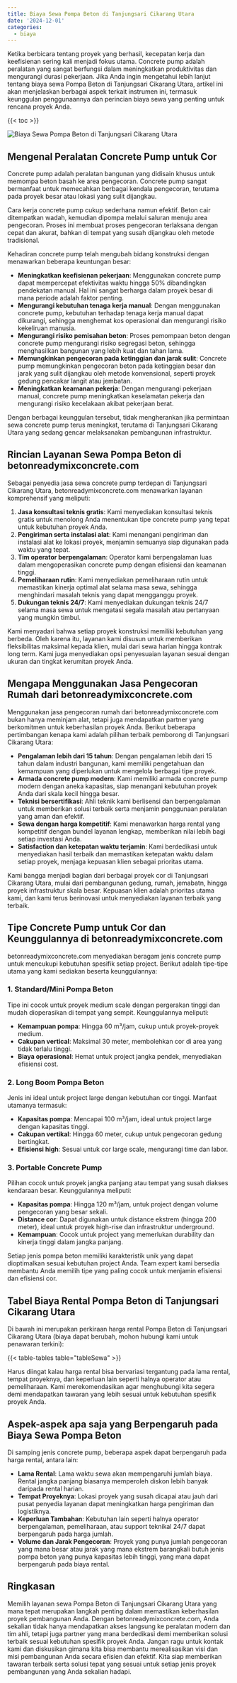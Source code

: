 ```yaml
---
title: Biaya Sewa Pompa Beton di Tanjungsari Cikarang Utara
date: '2024-12-01'
categories:
  - biaya
---
```


Ketika berbicara tentang proyek yang berhasil, kecepatan kerja dan keefisienan sering kali menjadi fokus utama. Concrete pump adalah peralatan yang sangat berfungsi dalam meningkatkan produktivitas dan mengurangi durasi pekerjaan. Jika Anda ingin mengetahui lebih lanjut tentang biaya sewa Pompa Beton di Tanjungsari Cikarang Utara, artikel ini akan menjelaskan berbagai aspek terkait instrumen ini, termasuk keunggulan penggunaannya dan perincian biaya sewa yang penting untuk rencana proyek Anda.

{{< toc >}}

![Biaya Sewa Pompa Beton di Tanjungsari Cikarang Utara](https://betoncor8.github.io/pump/concrete-pump%20(17).png)

## Mengenal Peralatan Concrete Pump untuk Cor

Concrete pump adalah peralatan bangunan yang didisain khusus untuk memompa beton basah ke area pengecoran. Concrete pump sangat bermanfaat untuk memecahkan berbagai kendala pengecoran, terutama pada proyek besar atau lokasi yang sulit dijangkau.

Cara kerja concrete pump cukup sederhana namun efektif. Beton cair ditempatkan wadah, kemudian dipompa melalui saluran menuju area pengecoran. Proses ini membuat proses pengecoran terlaksana dengan cepat dan akurat, bahkan di tempat yang susah dijangkau oleh metode tradisional.

Kehadiran concrete pump telah mengubah bidang konstruksi dengan menawarkan beberapa keuntungan besar:

- **Meningkatkan keefisienan pekerjaan**: Menggunakan concrete pump dapat mempercepat efektivitas waktu hingga 50% dibandingkan pendekatan manual. Hal ini sangat berharga dalam proyek besar di mana periode adalah faktor penting.
- **Mengurangi kebutuhan tenaga kerja manual**: Dengan menggunakan concrete pump, kebutuhan terhadap tenaga kerja manual dapat dikurangi, sehingga menghemat kos operasional dan mengurangi risiko kekeliruan manusia.
- **Mengurangi risiko pemisahan beton**: Proses pemompaan beton dengan concrete pump mengurangi risiko segregasi beton, sehingga menghasilkan bangunan yang lebih kuat dan tahan lama.
- **Memungkinkan pengecoran pada ketinggian dan jarak sulit**: Concrete pump memungkinkan pengecoran beton pada ketinggian besar dan jarak yang sulit dijangkau oleh metode konvensional, seperti proyek gedung pencakar langit atau jembatan.
- **Meningkatkan keamanan pekerja**: Dengan mengurangi pekerjaan manual, concrete pump meningkatkan keselamatan pekerja dan mengurangi risiko kecelakaan akibat pekerjaan berat.

Dengan berbagai keunggulan tersebut, tidak mengherankan jika permintaan sewa concrete pump terus meningkat, terutama di Tanjungsari Cikarang Utara yang sedang gencar melaksanakan pembangunan infrastruktur.

## Rincian Layanan Sewa Pompa Beton di betonreadymixconcrete.com

Sebagai penyedia jasa sewa concrete pump terdepan di Tanjungsari Cikarang Utara, betonreadymixconcrete.com menawarkan layanan komprehensif yang meliputi:

1. **Jasa konsultasi teknis gratis**: Kami menyediakan konsultasi teknis gratis untuk menolong Anda menentukan tipe concrete pump yang tepat untuk kebutuhan proyek Anda.
2. **Pengiriman serta instalasi alat**: Kami menangani pengiriman dan instalasi alat ke lokasi proyek, menjamin semuanya siap digunakan pada waktu yang tepat.
3. **Tim operator berpengalaman**: Operator kami berpengalaman luas dalam mengoperasikan concrete pump dengan efisiensi dan keamanan tinggi.
4. **Pemeliharaan rutin**: Kami menyediakan pemeliharaan rutin untuk memastikan kinerja optimal alat selama masa sewa, sehingga menghindari masalah teknis yang dapat mengganggu proyek.
5. **Dukungan teknis 24/7**: Kami menyediakan dukungan teknis 24/7 selama masa sewa untuk mengatasi segala masalah atau pertanyaan yang mungkin timbul.

Kami menyadari bahwa setiap proyek konstruksi memiliki kebutuhan yang berbeda. Oleh karena itu, layanan kami disusun untuk memberikan fleksibilitas maksimal kepada klien, mulai dari sewa harian hingga kontrak long term. Kami juga menyediakan opsi penyesuaian layanan sesuai dengan ukuran dan tingkat kerumitan proyek Anda.

## Mengapa Menggunakan Jasa Pengecoran Rumah dari betonreadymixconcrete.com

Menggunakan jasa pengecoran rumah dari betonreadymixconcrete.com bukan hanya meminjam alat, tetapi juga mendapatkan partner yang berkomitmen untuk keberhasilan proyek Anda. Berikut beberapa pertimbangan kenapa kami adalah pilihan terbaik pemborong di Tanjungsari Cikarang Utara:

- **Pengalaman lebih dari 15 tahun**: Dengan pengalaman lebih dari 15 tahun dalam industri bangunan, kami memiliki pengetahuan dan kemampuan yang diperlukan untuk mengelola berbagai tipe proyek.
- **Armada concrete pump modern**: Kami memiliki armada concrete pump modern dengan aneka kapasitas, siap menangani kebutuhan proyek Anda dari skala kecil hingga besar.
- **Teknisi bersertifikasi**: Ahli teknik kami berlisensi dan berpengalaman untuk memberikan solusi terbaik serta menjamin penggunaan peralatan yang aman dan efektif.
- **Sewa dengan harga kompetitif**: Kami menawarkan harga rental yang kompetitif dengan bundel layanan lengkap, memberikan nilai lebih bagi setiap investasi Anda.
- **Satisfaction dan ketepatan waktu terjamin**: Kami berdedikasi untuk menyediakan hasil terbaik dan memastikan ketepatan waktu dalam setiap proyek, menjaga kepuasan klien sebagai prioritas utama.

Kami bangga menjadi bagian dari berbagai proyek cor di Tanjungsari Cikarang Utara, mulai dari pembangunan gedung, rumah, jemabatn, hingga proyek infrastruktur skala besar. Kepuasan klien adalah prioritas utama kami, dan kami terus berinovasi untuk menyediakan layanan terbaik yang terbaik.

## Tipe Concrete Pump untuk Cor dan Keunggulannya di betonreadymixconcrete.com

betonreadymixconcrete.com menyediakan beragam jenis concrete pump untuk mencukupi kebutuhan spesifik setiap project. Berikut adalah tipe-tipe utama yang kami sediakan beserta keunggulannya:

### 1\. Standard/Mini Pompa Beton

Tipe ini cocok untuk proyek medium scale dengan pergerakan tinggi dan mudah dioperasikan di tempat yang sempit. Keunggulannya meliputi:

- **Kemampuan pompa**: Hingga 60 m³/jam, cukup untuk proyek-proyek medium.
- **Cakupan vertical**: Maksimal 30 meter, membolehkan cor di area yang tidak terlalu tinggi.
- **Biaya operasional**: Hemat untuk project jangka pendek, menyediakan efisiensi cost.

### 2\. Long Boom Pompa Beton

Jenis ini ideal untuk project large dengan kebutuhan cor tinggi. Manfaat utamanya termasuk:

- **Kapasitas pompa**: Mencapai 100 m³/jam, ideal untuk project large dengan kapasitas tinggi.
- **Cakupan vertikal**: Hingga 60 meter, cukup untuk pengecoran gedung bertingkat.
- **Efisiensi high**: Sesuai untuk cor large scale, mengurangi time dan labor.

### 3\. Portable Concrete Pump

Pilihan cocok untuk proyek jangka panjang atau tempat yang susah diakses kendaraan besar. Keunggulannya meliputi:

- **Kapasitas pompa**: Hingga 120 m³/jam, untuk project dengan volume pengecoran yang besar sekali.
- **Distance cor**: Dapat digunakan untuk distance ekstrem (hingga 200 meter), ideal untuk proyek high-rise dan infrastruktur underground.
- **Kemampuan**: Cocok untuk project yang memerlukan durability dan kinerja tinggi dalam jangka panjang.

Setiap jenis pompa beton memiliki karakteristik unik yang dapat dioptimalkan sesuai kebutuhan project Anda. Team expert kami bersedia membantu Anda memilih tipe yang paling cocok untuk menjamin efisiensi dan efisiensi cor.

## Tabel Biaya Rental Pompa Beton di Tanjungsari Cikarang Utara

Di bawah ini merupakan perkiraan harga rental Pompa Beton di Tanjungsari Cikarang Utara (biaya dapat berubah, mohon hubungi kami untuk penawaran terkini):

{{< table-tables table="tableSewa" >}}

Harus diingat kalau harga rental bisa bervariasi tergantung pada lama rental, tempat proyeknya, dan keperluan lain seperti halnya operator atau pemeliharaan. Kami merekomendasikan agar menghubungi kita segera demi mendapatkan tawaran yang lebih sesuai untuk kebutuhan spesifik proyek Anda.

## Aspek-aspek apa saja yang Berpengaruh pada Biaya Sewa Pompa Beton

Di samping jenis concrete pump, beberapa aspek dapat berpengaruh pada harga rental, antara lain:

- **Lama Rental**: Lama waktu sewa akan mempengaruhi jumlah biaya. Rental jangka panjang biasanya memperoleh diskon lebih banyak daripada rental harian.
- **Tempat Proyeknya**: Lokasi proyek yang susah dicapai atau jauh dari pusat penyedia layanan dapat meningkatkan harga pengiriman dan logistiknya.
- **Keperluan Tambahan**: Kebutuhan lain seperti halnya operator berpengalaman, pemeliharaan, atau support teknikal 24/7 dapat berpengaruh pada harga jumlah.
- **Volume dan Jarak Pengecoran**: Proyek yang punya jumlah pengecoran yang mana besar atau jarak yang mana ekstrem barangkali butuh jenis pompa beton yang punya kapasitas lebih tinggi, yang mana dapat berpengaruh pada biaya rental.

## Ringkasan

Memilih layanan sewa Pompa Beton di Tanjungsari Cikarang Utara yang mana tepat merupakan langkah penting dalam memastikan keberhasilan proyek pembangunan Anda. Dengan betonreadymixconcrete.com, Anda sekalian tidak hanya mendapatkan akses langsung ke peralatan modern dan tim ahli, tetapi juga partner yang mana berdedikasi demi memberikan solusi terbaik sesuai kebutuhan spesifik proyek Anda. Jangan ragu untuk kontak kami dan diskusikan gimana kita bisa membantu merealisasikan visi dan misi pembangunan Anda secara efisien dan efektif. Kita siap memberikan tawaran terbaik serta solusi tepat yang sesuai untuk setiap jenis proyek pembangunan yang Anda sekalian hadapi.
